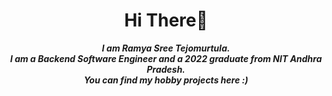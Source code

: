 <h1 align="center"> Hi There👋</h1>

<p align="center">
  <b><i>
    I am Ramya Sree Tejomurtula.<br>
    I am a Backend Software Engineer and a 2022 graduate from NIT Andhra Pradesh.<br>
    You can find my hobby projects here :)
  </i></b>
</p>
